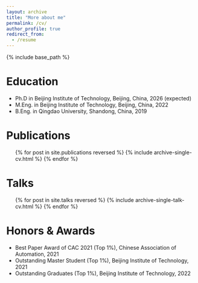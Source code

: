 ```yaml
---
layout: archive
title: "More about me"
permalink: /cv/
author_profile: true
redirect_from:
  - /resume
---
```


{% include base_path %}

Education
======

* Ph.D in Beijing Institute of Technology, Beijing, China, 2026 (expected)
* M.Eng. in Beijing Institute of Technology, Beijing, China, 2022
* B.Eng. in Qingdao University, Shandong, China, 2019

Publications
======
  <ul>{% for post in site.publications reversed %}
    {% include archive-single-cv.html %}
  {% endfor %}</ul>
  
Talks
======
  <ul>{% for post in site.talks reversed %}
    {% include archive-single-talk-cv.html  %}
  {% endfor %}</ul>
  
Honors & Awards
======
* Best Paper Award of CAC 2021 (Top 1%), Chinese Association of Automation, 2021
* Outstanding Master Student (Top 1%), Beijing Institute of Technology, 2021
* Outstanding Graduates (Top 1%), Beijing Institute of Technology, 2022
